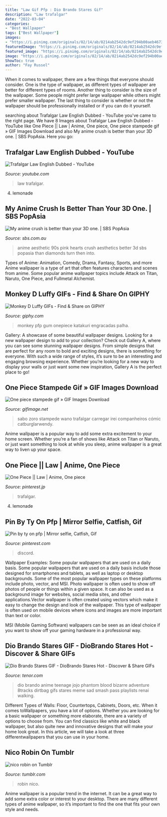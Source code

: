 ```yaml
---
title: "Law Gif Pfp : Dio Brando Stares Gif"
description: "Law trafalgar"
date: "2022-03-04"
categories:
- "Best Wallpaper"
tags: ["Best Wallpaper"]
images:
- "https://i.pinimg.com/originals/82/14/ab/8214ab2542dc9ef294b00aeb4673d646.jpg"
featuredImage: "https://i.pinimg.com/originals/82/14/ab/8214ab2542dc9ef294b00aeb4673d646.jpg"
featured_image: "https://i.pinimg.com/originals/82/14/ab/8214ab2542dc9ef294b00aeb4673d646.jpg"
image: "https://i.pinimg.com/originals/82/14/ab/8214ab2542dc9ef294b00aeb4673d646.jpg"
ShowToc: true
author: "Fay Russel"
---
```



When it comes to wallpaper, there are a few things that everyone should consider. One is the type of wallpaper, as different types of wallpaper are better for different types of rooms. Another thing to consider is the size of the wallpaper. Some people might prefer large wallpaper while others might prefer smaller wallpaper. The last thing to consider is whether or not the wallpaper should be professionally installed or if you can do it yourself.

	

		
searching about Trafalgar Law English Dubbed - YouTube you've came to the right page. We have 8 Images about Trafalgar Law English Dubbed - YouTube like One Piece || Law | Anime, One piece, One piece stampede gif » GIF Images Download and also My anime crush is better than your 3D one. | SBS PopAsia. Here you go:
		
    
## Trafalgar Law English Dubbed - YouTube

<img loading=lazy src="https://i.ytimg.com/vi/I_So-syjtjA/maxresdefault.jpg" onerror="this.onerror=null;this.src='https://tse2.mm.bing.net/th?id=OIP.XJsnNNpka9TzYJsXnPIHFgHaEK&amp;pid=15.1';" alt="Trafalgar Law English Dubbed - YouTube">

_Source: youtube.com_

>law trafalgar. 

	

4. lemonade 

    
## My Anime Crush Is Better Than Your 3D One. | SBS PopAsia

<img loading=lazy src="https://www.sbs.com.au/popasia/sites/sbs.com.au.popasia/files/styles/full/public/love_gif_1.gif?itok=A6fioJSq&amp;mtime=1423628986" onerror="this.onerror=null;this.src='https://tse1.mm.bing.net/th?id=OIP.U5chUV2dyKzB7cGPPeS-LwHaEK&amp;pid=15.1';" alt="My anime crush is better than your 3D one. | SBS PopAsia">

_Source: sbs.com.au_

>anime aesthetic 90s pink hearts crush aesthetics better 3d sbs popasia than diamonds turn then into. 

	

Types of Anime: Animation, Comedy, Drama, Fantasy, Sports, and more
Anime wallpaper is a type of art that often features characters and scenes from anime. Some popular anime wallpaper topics include Attack on Titan, Naruto, One Piece, and Fullmetal Alchemist.

    
## Monkey D Luffy GIFs - Find &amp; Share On GIPHY

<img loading=lazy src="https://media2.giphy.com/media/Lzym3uR0ate7u/200_s.gif" onerror="this.onerror=null;this.src='https://tse3.mm.bing.net/th?id=OIP.T9y4ce2x7Pb32Whfw9qZpAAAAA&amp;pid=15.1';" alt="Monkey D Luffy GIFs - Find &amp; Share on GIPHY">

_Source: giphy.com_

>monkey pfp gum onepiece katakuri engracadas palha. 

	

Gallery: A showcase of some beautiful wallpaper designs.
Looking for a new wallpaper design to add to your collection? Check out Gallery A, where you can see some stunning wallpaper designs. From simple designs that are perfect for any room to bold and exciting designs, there is something for everyone. With such a wide range of styles, it’s sure to be an interesting and engaging browsing experience. Whether you’re looking for a new way to display your walls or just want some new inspiration, Gallery A is the perfect place to go!





	
	
    
## One Piece Stampede Gif » GIF Images Download

<img loading=lazy src="https://gifimage.net/wp-content/uploads/2020/03/one-piece-stampede-gif-.gif" onerror="this.onerror=null;this.src='https://tse1.mm.bing.net/th?id=OIP.SV3BDJSdoWNR-L14UdjZBwHaEJ&amp;pid=15.1';" alt="One piece stampede gif » GIF Images Download">

_Source: gifimage.net_

>sabo zoro stampede wano trafalgar carregar irei companheiros cómic catburglarwendy. 

	

Anime wallpaper is a popular way to add some extra excitement to your home screen. Whether you’re a fan of shows like Attack on Titan or Naruto, or just want something to look at while you sleep, anime wallpaper is a great way to liven up your space.

    
## One Piece || Law | Anime, One Piece

<img loading=lazy src="https://i.pinimg.com/originals/82/14/ab/8214ab2542dc9ef294b00aeb4673d646.jpg" onerror="this.onerror=null;this.src='https://tse3.mm.bing.net/th?id=OIP.KhCNcjWjnApFFkpUqhB2JwHaHa&amp;pid=15.1';" alt="One Piece || Law | Anime, One piece">

_Source: pinterest.jp_

>trafalgar. 

	

4. lemonade 

    
## Pin By Ty On Pfp | Mirror Selfie, Catfish, Gif

<img loading=lazy src="https://i.pinimg.com/originals/60/36/3f/60363fe78b6bed5dd0741e302c001f00.gif" onerror="this.onerror=null;this.src='https://tse3.mm.bing.net/th?id=OIP._x4T41UXXOUXuZVfKR-LAgAAAA&amp;pid=15.1';" alt="Pin by ty on pfp | Mirror selfie, Catfish, Gif">

_Source: pinterest.com_

>discord. 

	

Wallpaper Examples: Some popular wallpapers that are used on a daily basis.
Some popular wallpapers that are used on a daily basis include those designed for smartphones and tablets, as well as laptop or desktop backgrounds. Some of the most popular wallpaper types on these platforms include photo, vector, and MSI. 
Photo wallpaper is often used to show off photos of people or things within a given space. It can also be used as a background image for websites, social media sites, and other applications.Vector wallpaper is often created using vectors which make it easy to change the design and look of the wallpaper. This type of wallpaper is often used on mobile devices where icons and images are more important than text or color. 

MSI (Mobile Gaming Software) wallpapers can be seen as an ideal choice if you want to show off your gaming hardware in a professional way.

    
## Dio Brando Stares GIF - DioBrando Stares Hot - Discover &amp; Share GIFs

<img loading=lazy src="https://media1.tenor.com/images/da4fe5e04a65252c3695bb6e179122d5/tenor.gif?itemid=11859076" onerror="this.onerror=null;this.src='https://tse3.mm.bing.net/th?id=OIP.2k_l4EplJSw2lbtuF5Ei1QAAAA&amp;pid=15.1';" alt="Dio Brando Stares GIF - DioBrando Stares Hot - Discover &amp; Share GIFs">

_Source: tenor.com_

>dio brando anime teenage jojo phantom blood bizarre adventure 8tracks dirtbag gifs stares meme sad smash pass playlists renai walking. 

	

Different Types of Walls: Floor, Countertops, Cabinets, Doors, etc.
When it comes toWallpapers, you have a lot of options. Whether you are looking for a basic wallpaper or something more elaborate, there are a variety of options to choose from. You can find classics like white and black wallpaper, but also quite new and innovative designs that will make your home look great. In this article, we will take a look at three differentwallpapers that you can use in your home.

    
## Nico Robin On Tumblr

<img loading=lazy src="https://68.media.tumblr.com/51797a228142e456c47f7674bdc9cdc6/tumblr_oc0e31zxer1reoa3zo2_500.gif" onerror="this.onerror=null;this.src='https://tse2.mm.bing.net/th?id=OIP.Uicv6RPyylwYqMskG58ZxAHaDk&amp;pid=15.1';" alt="nico robin on Tumblr">

_Source: tumblr.com_

>robin nico. 

	

Anime wallpaper is a popular trend in the internet. It can be a great way to add some extra color or interest to your desktop. There are many different types of anime wallpaper, so it’s important to find the one that fits your own style and needs.

